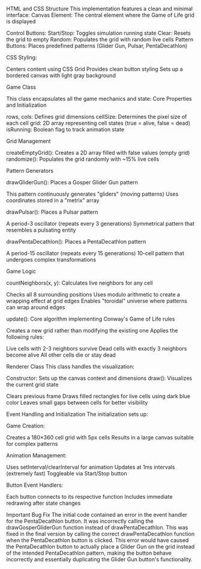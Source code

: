 HTML and CSS Structure
This implementation features a clean and minimal interface:
Canvas Element: The central element where the Game of Life grid is displayed

Control Buttons:
Start/Stop: Toggles simulation running state
Clear: Resets the grid to empty
Random: Populates the grid with random live cells
Pattern Buttons: Places predefined patterns (Glider Gun, Pulsar, PentaDecathlon)

CSS Styling:

Centers content using CSS Grid
Provides clean button styling
Sets up a bordered canvas with light gray background

Game Class

This class encapsulates all the game mechanics and state:
Core Properties and Initialization

rows, cols: Defines grid dimensions
cellSize: Determines the pixel size of each cell
grid: 2D array representing cell states (true = alive, false = dead)
isRunning: Boolean flag to track animation state

Grid Management

createEmptyGrid(): Creates a 2D array filled with false values (empty grid)
randomize(): Populates the grid randomly with ~15% live cells

Pattern Generators

drawGliderGun(): Places a Gosper Glider Gun pattern

This pattern continuously generates "gliders" (moving patterns)
Uses coordinates stored in a "metrix" array


drawPulsar(): Places a Pulsar pattern

A period-3 oscillator (repeats every 3 generations)
Symmetrical pattern that resembles a pulsating entity


drawPentaDecathlon(): Places a PentaDecathlon pattern

A period-15 oscillator (repeats every 15 generations)
10-cell pattern that undergoes complex transformations



Game Logic

countNeighbors(x, y): Calculates live neighbors for any cell

Checks all 8 surrounding positions
Uses modulo arithmetic to create a wrapping effect at grid edges
Enables "toroidal" universe where patterns can wrap around edges


update(): Core algorithm implementing Conway's Game of Life rules

Creates a new grid rather than modifying the existing one
Applies the following rules:

Live cells with 2-3 neighbors survive
Dead cells with exactly 3 neighbors become alive
All other cells die or stay dead

Renderer Class
This class handles the visualization:

Constructor: Sets up the canvas context and dimensions
draw(): Visualizes the current grid state

Clears previous frame
Draws filled rectangles for live cells using dark blue color
Leaves small gaps between cells for better visibility


Event Handling and Initialization
The initialization sets up:

Game Creation:

Creates a 180×360 cell grid with 5px cells
Results in a large canvas suitable for complex patterns


Animation Management:

Uses setInterval/clearInterval for animation
Updates at 1ms intervals (extremely fast)
Toggleable via Start/Stop button


Button Event Handlers:

Each button connects to its respective function
Includes immediate redrawing after state changes

Important Bug Fix
The initial code contained an error in the event handler for the PentaDecathlon button. It was incorrectly calling the drawGosperGliderGun function instead of drawPentaDecathlon.
This was fixed in the final version by calling the correct drawPentaDecathlon function when the PentaDecathlon button is clicked.
This error would have caused the PentaDecathlon button to actually place a Glider Gun on the grid instead of the intended PentaDecathlon pattern, making the button behave incorrectly and essentially duplicating the Glider Gun button's functionality.


